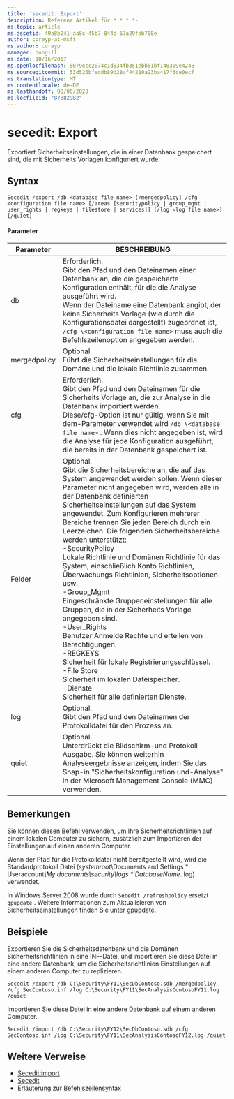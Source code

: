 ```yaml
---
title: 'secedit: Export'
description: Referenz Artikel für * * * *-
ms.topic: article
ms.assetid: 49a8b241-aa8c-45b7-844d-67a29fab708e
author: coreyp-at-msft
ms.author: coreyp
manager: dongill
ms.date: 10/16/2017
ms.openlocfilehash: 5079ecc2874c1d834fb351ebb51bf140309e4248
ms.sourcegitcommit: 53d526bfeddb89d28af44210a23ba417f6ce0ecf
ms.translationtype: MT
ms.contentlocale: de-DE
ms.lasthandoff: 08/06/2020
ms.locfileid: "87882982"
---
```

# <a name="seceditexport"></a>secedit: Export



Exportiert Sicherheitseinstellungen, die in einer Datenbank gespeichert sind, die mit Sicherheits Vorlagen konfiguriert wurde.

## <a name="syntax"></a>Syntax

```
Secedit /export /db <database file name> [/mergedpolicy] /cfg <configuration file name> [/areas [securitypolicy | group_mgmt | user_rights | regkeys | filestore | services]] [/log <log file name>] [/quiet]
```

#### <a name="parameters"></a>Parameter

|Parameter|BESCHREIBUNG|
|---------|-----------|
|db|Erforderlich.</br>Gibt den Pfad und den Dateinamen einer Datenbank an, die die gespeicherte Konfiguration enthält, für die die Analyse ausgeführt wird.</br>Wenn der Dateiname eine Datenbank angibt, der keine Sicherheits Vorlage (wie durch die Konfigurationsdatei dargestellt) zugeordnet ist, `/cfg \<configuration file name>` muss auch die Befehlszeilenoption angegeben werden.|
|mergedpolicy|Optional.</br>Führt die Sicherheitseinstellungen für die Domäne und die lokale Richtlinie zusammen.|
|cfg|Erforderlich.</br>Gibt den Pfad und den Dateinamen für die Sicherheits Vorlage an, die zur Analyse in die Datenbank importiert werden.</br>Diese/cfg-Option ist nur gültig, wenn Sie mit dem-Parameter verwendet wird `/db \<database file name>` . Wenn dies nicht angegeben ist, wird die Analyse für jede Konfiguration ausgeführt, die bereits in der Datenbank gespeichert ist.|
|Felder|Optional.</br>Gibt die Sicherheitsbereiche an, die auf das System angewendet werden sollen. Wenn dieser Parameter nicht angegeben wird, werden alle in der Datenbank definierten Sicherheitseinstellungen auf das System angewendet. Zum Konfigurieren mehrerer Bereiche trennen Sie jeden Bereich durch ein Leerzeichen. Die folgenden Sicherheitsbereiche werden unterstützt:</br>-SecurityPolicy</br>    Lokale Richtlinie und Domänen Richtlinie für das System, einschließlich Konto Richtlinien, Überwachungs Richtlinien, Sicherheitsoptionen usw.</br>-Group_Mgmt</br>    Eingeschränkte Gruppeneinstellungen für alle Gruppen, die in der Sicherheits Vorlage angegeben sind.</br>-User_Rights</br>    Benutzer Anmelde Rechte und erteilen von Berechtigungen.</br>-REGKEYS</br>    Sicherheit für lokale Registrierungsschlüssel.</br>-File Store</br>    Sicherheit im lokalen Dateispeicher.</br>-Dienste</br>    Sicherheit für alle definierten Dienste.|
|log|Optional.</br>Gibt den Pfad und den Dateinamen der Protokolldatei für den Prozess an.|
|quiet|Optional.</br>Unterdrückt die Bildschirm-und Protokoll Ausgabe. Sie können weiterhin Analyseergebnisse anzeigen, indem Sie das Snap-in "Sicherheitskonfiguration und-Analyse" in der Microsoft Management Console (MMC) verwenden.|

## <a name="remarks"></a>Bemerkungen

Sie können diesen Befehl verwenden, um Ihre Sicherheitsrichtlinien auf einem lokalen Computer zu sichern, zusätzlich zum Importieren der Einstellungen auf einen anderen Computer.

Wenn der Pfad für die Protokolldatei nicht bereitgestellt wird, wird die Standardprotokoll Datei (*systemroot*\Documents and Settings \* Useraccount<em>\My documents\security\logs \* DatabaseName</em>. log) verwendet.

In Windows Server 2008 wurde durch `Secedit /refreshpolicy` ersetzt `gpupdate` . Weitere Informationen zum Aktualisieren von Sicherheitseinstellungen finden Sie unter [gpupdate](gpupdate.md).

## <a name="examples"></a>Beispiele

Exportieren Sie die Sicherheitsdatenbank und die Domänen Sicherheitsrichtlinien in eine INF-Datei, und importieren Sie diese Datei in eine andere Datenbank, um die Sicherheitsrichtlinien Einstellungen auf einem anderen Computer zu replizieren.
```
Secedit /export /db C:\Security\FY11\SecDbContoso.sdb /mergedpolicy /cfg SecContoso.inf /log C:\Security\FY11\SecAnalysisContosoFY11.log /quiet
```
Importieren Sie diese Datei in eine andere Datenbank auf einem anderen Computer.
```
Secedit /import /db C:\Security\FY12\SecDbContoso.sdb /cfg SecContoso.inf /log C:\Security\FY11\SecAnalysisContosoFY12.log /quiet
```

## <a name="additional-references"></a>Weitere Verweise

-   [Secedit:import](secedit-import.md)
-   [Secedit](secedit.md)
- [Erläuterung zur Befehlszeilensyntax](command-line-syntax-key.md)